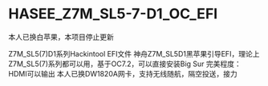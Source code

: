 # HASEE_Z7M_SL5-7-D1_OC_EFI
本人已换白苹果，本项目停止更新

Z7M_SL5(7)D1系列Hackintool EFI文件
神舟Z7M_SL5D1黑苹果引导EFI，理论上Z7M_SL5(7)系列都可以用，基于OC7.2，可以直接安装Big Sur 
完美程度： HDMI可以输出 本人已换DW1820A网卡，支持无线随航，隔空投送，接力
